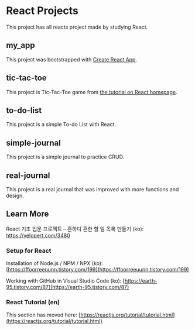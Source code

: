 # React Projects

This project has all reacts project made by studying React.

## my_app

This project was bootstrapped with [Create React App](https://github.com/facebook/create-react-app).

## tic-tac-toe

This project is Tic-Tac-Toe game from [the tutorial on React homepage](https://reactjs.org/tutorial/tutorial.html).

## to-do-list

This project is a simple To-do List with React.

## simple-journal

This project is a simple journal to practice CRUD.

## real-journal

This project is a real journal that was improved with more functions and design.


## Learn More
React 기초 입문 프로젝트 – 흔하디 흔한 할 일 목록 만들기 (ko): https://velopert.com/3480


### Setup for React

Installation of Node.js / NPM / NPX (ko): [https://ffoorreeuunn.tistory.com/199](https://ffoorreeuunn.tistory.com/199)

Working with GitHub in Visual Studio Code (ko): [https://earth-95.tistory.com/87](https://earth-95.tistory.com/87)

### React Tutorial (en)

This section has moved here: [https://reactjs.org/tutorial/tutorial.html](https://reactjs.org/tutorial/tutorial.html)

